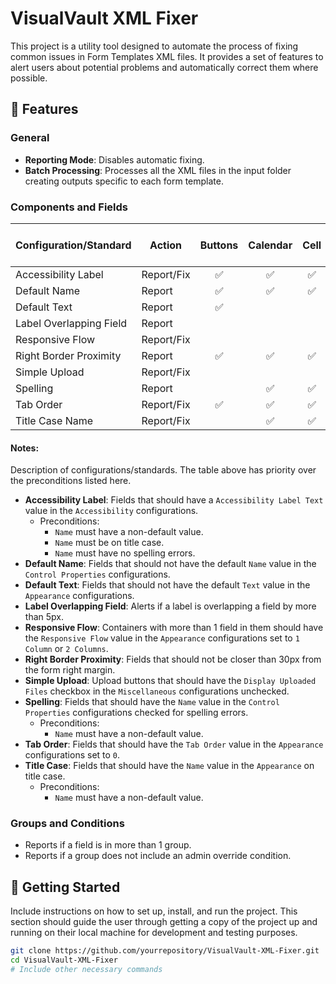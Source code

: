# VisualVault XML Fixer

This project is a utility tool designed to automate the process of fixing common issues in Form Templates XML files. It provides a set of features to alert users about potential problems and automatically correct them where possible.

## 🌟 Features

### General

- **Reporting Mode**: Disables automatic fixing.
- **Batch Processing**: Processes all the XML files in the input folder creating outputs specific to each form template.

### Components and Fields

| Configuration/Standard  | Action     | Buttons | Calendar | Cell | Checkbox | Container | Data Grid | Drop-down | Form ID Stamp | Image | Labels | RRC | Signature Stamp | Textbox | Text Area | Upload Buttons |
| ----------------------- | ---------- | :-----: | :------: | :--: | :------: | :-------: | :-------: | :-------: | :-----------: | :---: | :----: | :-: | :-------------: | :-----: | :-------: | :------------: |
| Accessibility Label     | Report/Fix |   ✅    |    ✅    |  ✅  |    ✅    |           |    ✅     |    ✅     |               |  ✅   |        | ✅  |       ✅        |   ✅    |    ✅     |       ✅       |
| Default Name            | Report     |   ✅    |    ✅    |  ✅  |    ✅    |           |    ✅     |    ✅     |      ✅       |  ✅   |        | ✅  |       ✅        |   ✅    |    ✅     |       ✅       |
| Default Text            | Report     |   ✅    |          |      |    ✅    |           |           |           |               |       |        |     |       ✅        |         |           |                |
| Label Overlapping Field | Report     |         |          |      |          |           |           |           |               |       |   ✅   |     |                 |         |           |                |
| Responsive Flow         | Report/Fix |         |          |      |          |    ✅     |           |           |               |       |        |     |                 |         |           |                |
| Right Border Proximity  | Report     |   ✅    |    ✅    |  ✅  |    ✅    |           |           |    ✅     |      ✅       |  ✅   |        |     |       ✅        |   ✅    |    ✅     |       ✅       |
| Simple Upload           | Report/Fix |         |          |      |          |           |           |           |               |       |        |     |                 |         |           |       ✅       |
| Spelling                | Report     |         |    ✅    |  ✅  |    ✅    |           |           |    ✅     |      ✅       |       |        |     |                 |   ✅    |    ✅     |                |
| Tab Order               | Report/Fix |   ✅    |    ✅    |  ✅  |    ✅    |           |           |    ✅     |               |       |        |     |       ✅        |   ✅    |    ✅     |       ✅       |
| Title Case Name         | Report/Fix |         |    ✅    |  ✅  |    ✅    |           |    ✅     |    ✅     |      ✅       |  ✅   |        | ✅  |       ✅        |   ✅    |    ✅     |                |

#### Notes:

Description of configurations/standards. The table above has priority over the preconditions listed here.

- **Accessibility Label**: Fields that should have a `Accessibility Label Text` value in the `Accessibility` configurations.
  - Preconditions:
    - `Name` must have a non-default value.
    - `Name` must be on title case.
    - `Name` must have no spelling errors.
- **Default Name**: Fields that should not have the default `Name` value in the `Control Properties` configurations.
- **Default Text**: Fields that should not have the default `Text` value in the `Appearance` configurations.
- **Label Overlapping Field**: Alerts if a label is overlapping a field by more than 5px.
- **Responsive Flow**: Containers with more than 1 field in them should have the `Responsive Flow` value in the `Appearance` configurations set to `1 Column` or `2 Columns`.
- **Right Border Proximity**: Fields that should not be closer than 30px from the form right margin.
- **Simple Upload**: Upload buttons that should have the `Display Uploaded Files` checkbox in the `Miscellaneous` configurations unchecked.
- **Spelling**: Fields that should have the `Name` value in the `Control Properties` configurations checked for spelling errors.
  - Preconditions:
    - `Name` must have a non-default value.
- **Tab Order**: Fields that should have the `Tab Order` value in the `Appearance` configurations set to `0`.
- **Title Case**: Fields that should have the `Name` value in the `Appearance` on title case.
  - Preconditions:
    - `Name` must have a non-default value.

### Groups and Conditions

- Reports if a field is in more than 1 group.
- Reports if a group does not include an admin override condition.

## 🚀 Getting Started

Include instructions on how to set up, install, and run the project. This section should guide the user through getting a copy of the project up and running on their local machine for development and testing purposes.

```bash
git clone https://github.com/yourrepository/VisualVault-XML-Fixer.git
cd VisualVault-XML-Fixer
# Include other necessary commands
```
